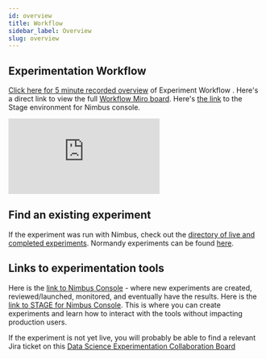 ```yaml
---
id: overview
title: Workflow
sidebar_label: Overview
slug: overview
---
```


## Experimentation Workflow 
[Click here for 5 minute recorded overview](https://mozilla.hosted.panopto.com/Panopto/Pages/Viewer.aspx?id=4d337632-a0bd-4be7-bee8-ae5b017134ae&start=0) of Experiment Workflow .  Here's a direct link to view the full [Workflow Miro board](https://miro.com/app/board/uXjVOJ3IYRA=/).  Here's [the link](https://stage.experimenter.nonprod.dataops.mozgcp.net/nimbus/) to the Stage environment for Nimbus console.

<div class="miro-container"> 
<iframe class="responsive-iframe" src="https://miro.com/app/live-embed/uXjVOJ3IYRA=/?moveToViewport=-2130,380,5949,3025&embedAutoplay=true" frameBorder="0" scrolling="no"></iframe>
</div>

## Find an existing experiment

If the experiment was run with Nimbus, check out the [directory of live and completed experiments](https://experimenter.services.mozilla.com/nimbus/). Normandy experiments can be found [here](https://experimenter.services.mozilla.com/).

## Links to experimentation tools
Here is the [link to Nimbus Console](https://experimenter.services.mozilla.com/nimbus/) - where new experiments are created, reviewed/launched, monitored, and eventually have the results.
Here is the [link to STAGE for Nimbus Console](https://stage.experimenter.nonprod.dataops.mozgcp.net/nimbus/).  This is where you can create experiments and learn how to interact with the tools without impacting production users.

If the experiment is not yet live, you will probably be able to find a relevant Jira ticket on this [Data Science Experimentation Collaboration Board](https://mozilla-hub.atlassian.net/jira/software/c/projects/DS/boards/258)
